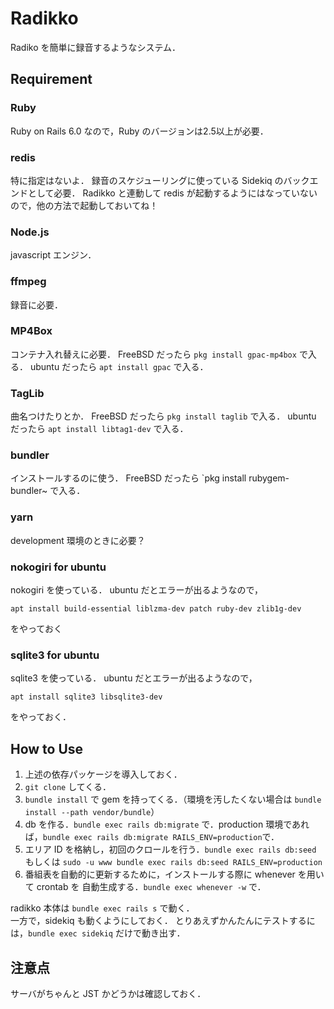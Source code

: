 Radikko
=======

Radiko を簡単に録音するようなシステム．


Requirement
-----------
### Ruby ###
Ruby on Rails 6.0 なので，Ruby のバージョンは2.5以上が必要．

### redis ###
特に指定はないよ．
録音のスケジューリングに使っている Sidekiq のバックエンドとして必要．
Radikko と連動して redis が起動するようにはなっていないので，他の方法で起動しておいてね！

### Node.js ###
javascript エンジン．

### ffmpeg ###
録音に必要．

### MP4Box ###
コンテナ入れ替えに必要．
FreeBSD だったら `pkg install gpac-mp4box` で入る．
ubuntu だったら `apt install gpac` で入る．

### TagLib ###
曲名つけたりとか．
FreeBSD だったら `pkg install taglib` で入る．
ubuntu だったら `apt install libtag1-dev` で入る．

### bundler ###
インストールするのに使う．
FreeBSD だったら `pkg install rubygem-bundler~ で入る．

### yarn ###
development 環境のときに必要？

### nokogiri for ubuntu ###
nokogiri を使っている．
ubuntu だとエラーが出るようなので，
```
apt install build-essential liblzma-dev patch ruby-dev zlib1g-dev
```
をやっておく

### sqlite3 for ubuntu ###
sqlite3 を使っている．
ubuntu だとエラーが出るようなので，
```
apt install sqlite3 libsqlite3-dev
```
をやっておく．


How to Use
----------

1. 上述の依存パッケージを導入しておく．
2. `git clone` してくる．
3. `bundle install` で gem を持ってくる．（環境を汚したくない場合は `bundle install --path vendor/bundle`）
4. db を作る．`bundle exec rails db:migrate` で．production 環境であれば，`bundle exec rails db:migrate RAILS_ENV=production`で．
5. エリア ID を格納し，初回のクロールを行う．`bundle exec rails db:seed` もしくは `sudo -u www bundle exec rails db:seed RAILS_ENV=production`
6. 番組表を自動的に更新するために，インストールする際に whenever を用いて crontab を 自動生成する．`bundle exec whenever -w` で．

radikko 本体は `bundle exec rails s` で動く．  
一方で，sidekiq も動くようにしておく．
とりあえずかんたんにテストするには，`bundle exec sidekiq` だけで動き出す．


注意点
------

サーバがちゃんと JST かどうかは確認しておく．
